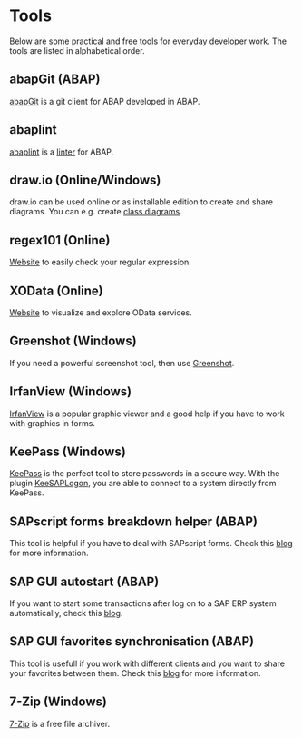 # Tools

Below are some practical and free tools for everyday developer work. The tools are listed in alphabetical order.

## abapGit (ABAP)

[abapGit](https://docs.abapgit.org/) is a git client for ABAP developed in ABAP.

## abaplint

[abaplint](https://github.com/abaplint/abaplint) is a [linter](https://en.wikipedia.org/wiki/Lint_(software)) for ABAP.

## draw.io (Online/Windows)

draw.io can be used online or as installable edition to create and share diagrams. You can e.g. create [class diagrams](https://en.wikipedia.org/wiki/Class_diagram).

## regex101 (Online)

[Website](https://regex101.com/) to easily check your regular expression.

## XOData (Online)

[Website](https://pragmatiqa.com/xodata/#) to visualize and explore OData services.

## Greenshot (Windows)

If you need a powerful screenshot tool, then use [Greenshot](https://getgreenshot.org/).

## IrfanView (Windows)

[IrfanView](https://www.irfanview.net/) is a popular graphic viewer and a good help if you have to work with graphics in forms.

## KeePass (Windows)

[KeePass](https://keepass.info/) is the perfect tool to store passwords in a secure way. With the plugin [KeeSAPLogon](https://keepass.info/plugins.html#keesaplogon), you are able to connect to a system directly from KeePass.

## SAPscript forms breakdown helper (ABAP)

This tool is helpful if you have to deal with SAPscript forms. Check this [blog](https://blogs.sap.com/2016/09/19/sapscript-forms-breakdown-tool/) for more information.

## SAP GUI autostart (ABAP)

If you want to start some transactions after log on to a SAP ERP system automatically, check this [blog](https://blogs.sap.com/2017/09/19/start-multiple-transactions-after-logon-automatically/).

## SAP GUI favorites synchronisation (ABAP)

This tool is usefull if you work with different clients and you want to share your favorites between them. Check this [blog](https://blogs.sap.com/2018/03/19/synchronize-your-sap-gui-favorites/) for more information.

## 7-Zip (Windows)

[7-Zip](https://www.7-zip.org/) is a free file archiver.
